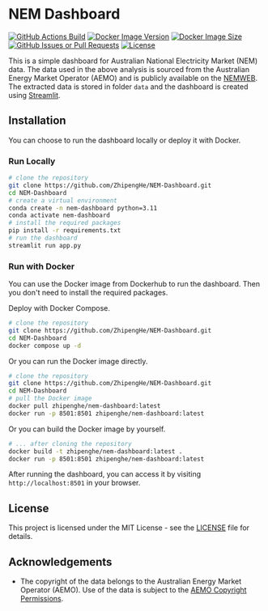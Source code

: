 # NEM Dashboard

[![GitHub Actions Build](https://img.shields.io/github/actions/workflow/status/ZhipengHe/NEM-Dashboard/docker-build-push.yml)](https://github.com/ZhipengHe/NEM-Dashboard/actions/workflows/docker-build-push.yml) 
[![Docker Image Version](https://img.shields.io/docker/v/zhipenghe/nem-dashboard)](https://hub.docker.com/r/zhipenghe/nem-dashboard) 
[![Docker Image Size](https://img.shields.io/docker/image-size/zhipenghe/nem-dashboard)](https://hub.docker.com/r/zhipenghe/nem-dashboard) 
[![GitHub Issues or Pull Requests](https://img.shields.io/github/issues/ZhipengHe/NEM-Dashboard)](https://github.com/ZhipengHe/NEM-Dashboard/issues)
[![License](https://img.shields.io/github/license/ZhipengHe/NEM-Dashboard)](LICENSE)


This is a simple dashboard for Australian National Electricity Market (NEM) data. The data used in the above analysis is sourced from the Australian Energy Market Operator (AEMO) and is publicly available on the [NEMWEB](https://aemo.com.au/energy-systems/electricity/national-electricity-market-nem/data-nem/market-data-nemweb). The extracted data is stored in folder `data` and the dashboard is created using [Streamlit](https://streamlit.io/).

## Installation

You can choose to run the dashboard locally or deploy it with Docker.

### Run Locally

```bash
# clone the repository
git clone https://github.com/ZhipengHe/NEM-Dashboard.git
cd NEM-Dashboard
# create a virtual environment
conda create -n nem-dashboard python=3.11
conda activate nem-dashboard
# install the required packages
pip install -r requirements.txt
# run the dashboard
streamlit run app.py
```

### Run with Docker

You can use the Docker image from Dockerhub to run the dashboard. Then you don't need to install the required packages.

Deploy with Docker Compose.

```bash
# clone the repository
git clone https://github.com/ZhipengHe/NEM-Dashboard.git
cd NEM-Dashboard
docker compose up -d
```

Or you can run the Docker image directly.

```bash
# clone the repository
git clone https://github.com/ZhipengHe/NEM-Dashboard.git
cd NEM-Dashboard
# pull the Docker image
docker pull zhipenghe/nem-dashboard:latest
docker run -p 8501:8501 zhipenghe/nem-dashboard:latest
```

Or you can build the Docker image by yourself.

```bash
# ... after cloning the repository
docker build -t zhipenghe/nem-dashboard:latest .
docker run -p 8501:8501 zhipenghe/nem-dashboard:latest
```

After running the dashboard, you can access it by visiting `http://localhost:8501` in your browser.

## License

This project is licensed under the MIT License - see the [LICENSE](LICENSE) file for details.

## Acknowledgements

- The copyright of the data belongs to the Australian Energy Market Operator (AEMO). Use of the data is subject to the [AEMO Copyright Permissions](https://www.aemo.com.au/privacy-and-legal-notices/copyright-permissions).

 
